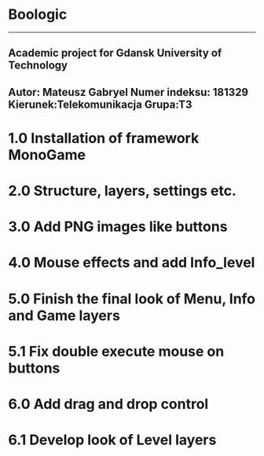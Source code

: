 # Boologic

-----------------------------------------------------
Academic project for Gdansk University of Technology
-----------------------------------------------------
Autor: Mateusz Gabryel
Numer indeksu: 181329
Kierunek:Telekomunikacja
Grupa:T3
-----------------------------------------------------

# 1.0 Installation of framework MonoGame

# 2.0 Structure, layers, settings etc.

# 3.0 Add PNG images like buttons

# 4.0 Mouse effects and add Info_level

# 5.0 Finish the final look of Menu, Info and Game layers
# 5.1 Fix double execute mouse on buttons

# 6.0 Add drag and drop control
# 6.1 Develop look of Level layers